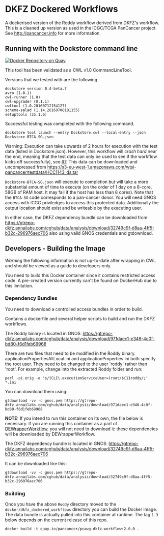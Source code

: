 # DKFZ Dockered Workflows 

A dockerised version of the Roddy workflow derived from DKFZ's workflow. This is a cleaned up version as used in the ICGC/TCGA PanCancer project. See http://pancancer.info for more information.

## Running with the Dockstore command line

[![Docker Repository on Quay](https://quay.io/repository/pancancer/pcawg-dkfz-workflow/status "Docker Repository on Quay")](https://quay.io/repository/pancancer/pcawg-dkfz-workflow)

This tool has been validated as a CWL v1.0 CommandLineTool. 

Versions that we tested with are the following 
```
dockstore version 0.4-beta.7
avro (1.8.1)
cwl-runner (1.0)
cwl-upgrader (0.1.1)
cwltool (1.0.20160712154127)
schema-salad (1.14.20160708181155)
setuptools (25.1.6)
```

Successful testing was completed with the following command. 

    dockstore tool launch --entry Dockstore.cwl --local-entry --json Dockstore-BTCA-SG.json

Warning: Execution can take upwards of 2 hours for execution with the test data (listed in Dockstore.json). However, this workflow will *crash hard* near the end, meaning that the test data can only be used to see if the workflow kicks off successfully), see [#7](https://github.com/ICGC-TCGA-PanCancer/dkfz_dockered_workflows/issues/7). This data can be downloaded and uncompressed from https://s3-eu-west-1.amazonaws.com/wtsi-pancancer/testdata/HCC1143_ds.tar

`Dockstore-BTCA-SG.json` will execute to completion but will take a more substantial amount of time to execute (on the order of 1 day on a 8-core, 58GB of RAM host.  It may fail if the host has less than 8 cores). Note that the `BTCA-SG` code corresponds to a pan-cancer donor. You will need GNOS access with ICGC priviledges to access this protected data. Additionally the output location should exist and be writeable by the executing user.

In either case, the DKFZ dependency bundle can be downloaded from https://gtrepo-dkfz.annailabs.com/cghub/data/analysis/download/32749c9f-d8aa-4ff5-b32c-296976aec706 also using valid GNOS credentials and gtdownload. 

## Developers - Building the Image

*Warning* the following information is not up-to-date after wrapping in CWL and should be viewed as a guide to developers only. 

You need to build this Docker container since it contains restricted access code.  A pre-created version currently can't be found on DockerHub due to this limitation.

### Dependency Bundles

You need to download a controlled access bundles in order to build.

Contains a dockerfile and several helper scripts to build and run the DKFZ workflows.

The Roddy binary is located in GNOS:
https://gtrepo-dkfz.annailabs.com/cghub/data/analysis/download/971daec1-e346-4c0f-bd80-f6d1feb69968

There are two files that need to be modified in the Roddy binary. applicationPropertiesAllLocal.ini and applicationProperties.ini both specify the root user. They need to be changed to the user 'roddy' rather than 'root'.  For example, change into the extracted Roddy folder and run:

    perl -pi.orig -e 's/(CLI\.executionServiceUser=)root/${1}roddy/;' *.ini

You can download them using:

    gtdownload -vv -c gnos.pem https://gtrepo-dkfz.annailabs.com/cghub/data/analysis/download/971daec1-e346-4c0f-bd80-f6d1feb69968

**NOTE:** If you intend to run this container on its own, the file below is necessary. If you are running this container as a part of [DEWrapperWorkflow](https://github.com/ICGC-TCGA-PanCancer/DEWrapperWorkflow), you will not need to download it: these dependencies will be downloaded by DEWrapperWorkflow.

The DKFZ dependency bundle is located in GNOS:
https://gtrepo-dkfz.annailabs.com/cghub/data/analysis/download/32749c9f-d8aa-4ff5-b32c-296976aec706

It can be downloaded like this:

    gtdownload -vv -c gnos.pem https://gtrepo-dkfz.annailabs.com/cghub/data/analysis/download/32749c9f-d8aa-4ff5-b32c-296976aec706

### Building

Once you have the above `Roddy` directory moved to the `docker/dkfz_dockered_workflows` directory you can build the Docker image.  The data bundle is actually pulled into this container at runtime. The tag `1.3` below depends on the current release of this repo.

    docker build -t quay.io/pancancer/pcawg-dkfz-workflow:2.0.0 .
